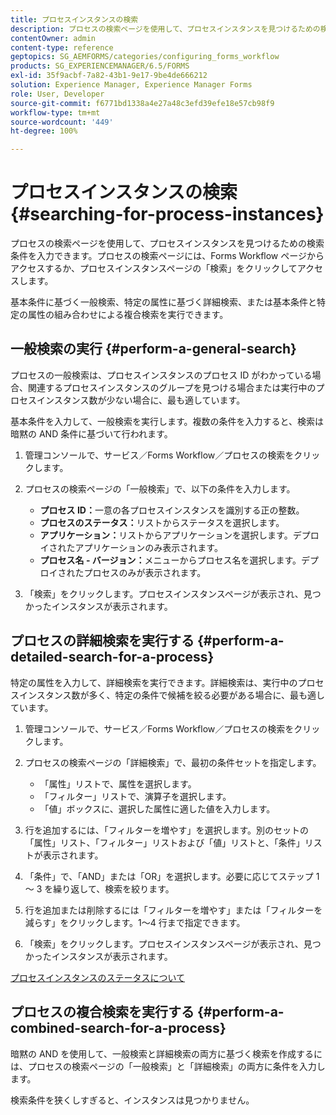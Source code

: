 ```yaml
---
title: プロセスインスタンスの検索
description: プロセスの検索ページを使用して、プロセスインスタンスを見つけるための検索条件を入力できます。
contentOwner: admin
content-type: reference
geptopics: SG_AEMFORMS/categories/configuring_forms_workflow
products: SG_EXPERIENCEMANAGER/6.5/FORMS
exl-id: 35f9acbf-7a82-43b1-9e17-9be4de666212
solution: Experience Manager, Experience Manager Forms
role: User, Developer
source-git-commit: f6771bd1338a4e27a48c3efd39efe18e57cb98f9
workflow-type: tm+mt
source-wordcount: '449'
ht-degree: 100%

---
```


# プロセスインスタンスの検索{#searching-for-process-instances}

プロセスの検索ページを使用して、プロセスインスタンスを見つけるための検索条件を入力できます。プロセスの検索ページには、Forms Workflow ページからアクセスするか、プロセスインスタンスページの「検索」をクリックしてアクセスします。

基本条件に基づく一般検索、特定の属性に基づく詳細検索、または基本条件と特定の属性の組み合わせによる複合検索を実行できます。

## 一般検索の実行 {#perform-a-general-search}

プロセスの一般検索は、プロセスインスタンスのプロセス ID がわかっている場合、関連するプロセスインスタンスのグループを見つける場合または実行中のプロセスインスタンス数が少ない場合に、最も適しています。

基本条件を入力して、一般検索を実行します。複数の条件を入力すると、検索は暗黙の AND 条件に基づいて行われます。

1. 管理コンソールで、サービス／Forms Workflow／プロセスの検索をクリックします。
1. プロセスの検索ページの「一般検索」で、以下の条件を入力します。

   * **プロセス ID：**&#x200B;一意の各プロセスインスタンスを識別する正の整数。
   * **プロセスのステータス：**&#x200B;リストからステータスを選択します。
   * **アプリケーション：**&#x200B;リストからアプリケーションを選択します。デプロイされたアプリケーションのみ表示されます。
   * **プロセス名 - バージョン：**&#x200B;メニューからプロセス名を選択します。デプロイされたプロセスのみが表示されます。

1. 「検索」をクリックします。プロセスインスタンスページが表示され、見つかったインスタンスが表示されます。

## プロセスの詳細検索を実行する {#perform-a-detailed-search-for-a-process}

特定の属性を入力して、詳細検索を実行できます。詳細検索は、実行中のプロセスインスタンス数が多く、特定の条件で候補を絞る必要がある場合に、最も適しています。

1. 管理コンソールで、サービス／Forms Workflow／プロセスの検索をクリックします。
1. プロセスの検索ページの「詳細検索」で、最初の条件セットを指定します。

   * 「属性」リストで、属性を選択します。
   * 「フィルター」リストで、演算子を選択します。
   * 「値」ボックスに、選択した属性に適した値を入力します。

1. 行を追加するには、「フィルターを増やす」を選択します。別のセットの「属性」リスト、「フィルター」リストおよび「値」リストと、「条件」リストが表示されます。
1. 「条件」で、「AND」または「OR」を選択します。必要に応じてステップ 1 ～ 3 を繰り返して、検索を絞ります。
1. 行を追加または削除するには「フィルターを増やす」または「フィルターを減らす」をクリックします。1～4 行まで指定できます。
1. 「検索」をクリックします。プロセスインスタンスページが表示され、見つかったインスタンスが表示されます。

[プロセスインスタンスのステータスについて](/help/forms/using/admin-help/processes.md#about-process-instance-statuses)

## プロセスの複合検索を実行する {#perform-a-combined-search-for-a-process}

暗黙の AND を使用して、一般検索と詳細検索の両方に基づく検索を作成するには、プロセスの検索ページの「一般検索」と「詳細検索」の両方に条件を入力します。

検索条件を狭くしすぎると、インスタンスは見つかりません。
